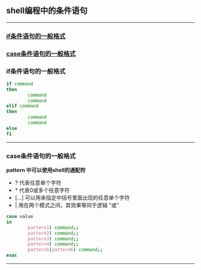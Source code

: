 ## shell编程中的条件语句
---
### [if条件语句的一般格式](#if条件语句的一般格式)
### [case条件语句的一般格式](#case条件语句的一般格式)


### if条件语句的一般格式

```sh
if command
then 
        command
        command
elif command
then 
        command
        command
else
fi

```
---

### case条件语句的一般格式
**pattern 中可以使用shell的通配符**
- ? 代表任意单个字符
- \* 代表0或多个任意字符
- [...] 可以用来指定中括号里面出现的任意单个字符
- | 用在两个模式之间，其效果等同于逻辑  "或"
```sh
case value  
in
        pattern1) command;;  
        pattern2) command;;
        pattern3) command;;
        pattern4) command;;
        pattern5|pattern6) command;;
esac

```
---